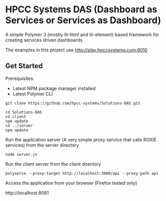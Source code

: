 # HPCC Systems DAS (Dashboard as Services or Services as Dashboard)

A simple Polymer 3 (mostly lit-html and lit-element) based framework for creating services driven dashboards

The examples in this project use http://play.hpccsystems.com:8010

## Get Started

Prerequisites:

- Latest NPM package manager installed
- Latest Polymer CLI

```
git clone https://github.com/hpcc-systems/Solutions-DAS.git
```

```
cd Solutions-DAS
cd client
npm update
cd ../server
npm update
```

Run the application server (A very simple proxy service that calls ROXIE services) from the server directory

```
node server.js
```

Run the client server from the client directory

```
polyserve --proxy-target http://localhost:3000/api --proxy-path api
```

Access the application from your browser (Firefox tested only)

http://localhost:8081

